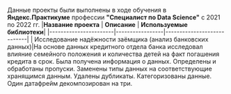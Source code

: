 Данные проекты были выполнены в ходе обучения в **Яндекс.Практикуме** профессии **"Специалист по Data Science"** c 2021 по 2022 гг.
|**Название проекта**   | **Описание**    | **Используемые библиотеки**|
|-----------------------|-----------------|----------------------------|
| Исследование надёжности заёмщика (анализ банковских данных)|На основе данных кредитного отдела банка исследовал влияние семейного положения и количества детей на факт погашения кредита в срок. Была получена информация о данных. Определены и обработаны пропуски. Заменены типы данных на соответствующие хранящимся данным. Удалены дубликаты. Категоризованы данные. Один датафрейм декомпозирован на три.
